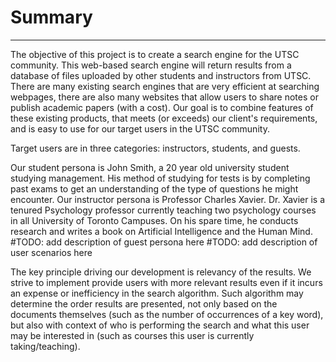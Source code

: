 # Summary
--------------------

The objective of this project is to create a search engine for the UTSC community. This web-based search engine will return results from a database of files uploaded by other students and instructors from UTSC. There are many existing search engines that are very efficient at searching webpages, there are also many websites that allow users to share notes or publish academic papers (with a cost). Our goal is to combine features of these existing products, that meets (or exceeds) our client's requirements, and is easy to use for our target users in the UTSC community.

Target users are in three categories: instructors, students, and guests.

Our student persona is John Smith, a 20 year old university student studying management. His method of studying for tests is by completing past exams to get an understanding of the type of questions he might encounter.
Our instructor persona is Professor Charles Xavier. Dr. Xavier is a tenured Psychology professor currently teaching two psychology courses in all University of Toronto Campuses. On his spare time, he conducts research and writes a book on Artificial Intelligence and the Human Mind.
#TODO: add description of guest persona here
#TODO: add description of user scenarios here

The key principle driving our development is relevancy of the results. We strive to implement provide users with more relevant results even if it incurs an expense or inefficiency in the search algorithm. Such algorithm may determine the order results are presented, not only based on the documents themselves (such as the number of occurrences of a key word), but also with context of who is performing the search and what this user may be interested in (such as courses this user is currently taking/teaching).
